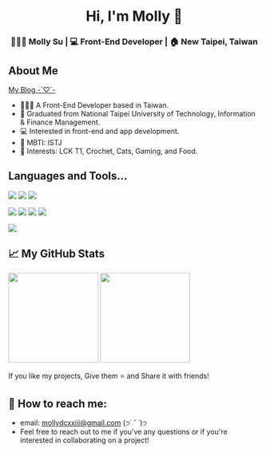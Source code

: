 <div align="center">
   <h1>Hi, I'm Molly 🍒</h1>
</div>

<div align="center">
<h3>👩🏻‍💻 Molly Su | 💻 Front-End Developer | 🏠 New Taipei, Taiwan</h3>
</div>



## About Me

<a href="https://kir4che.com/">My Blog -`♡´-</a>

<ul>
  <li>👩🏻‍💻 A Front-End Developer based in Taiwan.</li>
  <li>🏫 Graduated from National Taipei University of Technology, Information & Finance Management.</li>
  <li>💻 Interested in front-end and app development.</li>
  <li>🦫 MBTI: ISTJ</li>
  <li>💖 Interests: LCK T1, Crochet, Cats, Gaming, and Food.</li>
</ul>

## Languages and Tools...

![](https://img.shields.io/badge/-HTML-E34F26?style=for-the-badge&logo=html5&logoColor=white)
![](https://img.shields.io/badge/-Javascript-F1D302?style=for-the-badge&logo=javascript&logoColor=white)
![](https://img.shields.io/badge/-Typescript-3178C6?style=for-the-badge&logo=typescript&logoColor=white)


![](https://img.shields.io/badge/-React-61DAFB?style=for-the-badge&logo=react&logoColor=white)
![](https://img.shields.io/badge/-CSS3-1572B6?style=for-the-badge&logo=css&logoColor=white)
![](https://img.shields.io/badge/-TailwindCSS-38B2AC?style=for-the-badge&logo=tailwind-css&logoColor=white)
![](https://img.shields.io/badge/-Sass-CC6699?style=for-the-badge&logo=sass&logoColor=white)

![](https://img.shields.io/badge/-Express-000000?style=for-the-badge&logo=express)

## 📈 My GitHub Stats 

<p>
  <img height="180em" src="https://github-readme-stats.vercel.app/api?username=kir4che&show_icons=true&&count_private=true&include_all_commits=true" />
  <img height="180em" src="https://github-readme-stats.vercel.app/api/top-langs/?username=kir4che&show_icons=true&layout=compact&langs_count=8"/>
</p>
<p>If you like my projects, Give them ⭐ and Share it with friends!</p>

## 💌 How to reach me:

- email: mollydcxxiii@gmail.com (੭˙ ˘ ˙)੭
- Feel free to reach out to me if you've any questions or if you're interested in collaborating on a project!
